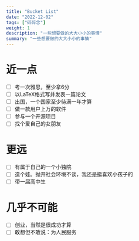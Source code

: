 ```yaml
---
title: "Bucket List"
date: "2022-12-02"
tags: ["碎碎念"]
weight: 1
description: "一些想要做的大大小小的事情"
summary: "一些想要做的大大小小的事情"
---
```


# 近一点

- [ ] 考一次雅思，至少拿6分
- [ ] 以LaTeX格式写并发表一篇论文
- [ ] 出国，一个国家至少待满一年才算
- [ ] 做一款用户上万的软件
- [ ] 参与一个开源项目
- [ ] 找个爱自己的女朋友

# 更远

- [ ] 有属于自己的一个小独院
- [ ] 造个娃。抛开社会环境不谈，我还是挺喜欢小孩子的
- [ ] 带一届高中生

# 几乎不可能

- [ ] 创业，当然是很成功才算
- [ ] 敢想但不敢说：为人民服务
